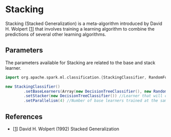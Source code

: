 # Stacking

Stacking (Stacked Generalization) is a meta-algorithm introduced by David H. Wolpert [[1](#references)] that involves training a learning algorithm to combine the predictions of several other learning algorithms.

## Parameters

The parameters available for Stacking are related to the base and stack learner.

```scala
import org.apache.spark.ml.classification.{StackingClassifier, RandomForestClassifier, DecisionTreeClassifier}

new StackingClassifier()
        .setBaseLearners(Array(new DecisionTreeClassifier(), new RandomForestClassifier())) //Base learners used by the meta-estimator.
        .setStacker(new DecisionTreeClassifier()) //Learner that will combine the predictions of base learners.
        .setParallelism(4) //Number of base learners trained at the same time.
```

## References

 * [[1](https://citeseerx.ist.psu.edu/viewdoc/download?doi=10.1.1.133.8090&rep=rep1&type=pdf)] David H. Wolpert (1992) Stacked Generalization